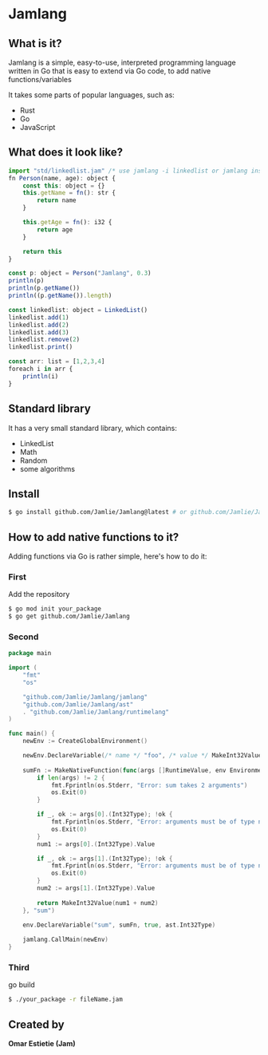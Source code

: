 # Jamlang

## What is it?
Jamlang is a simple, easy-to-use, interpreted programming language written in Go that is easy to extend via Go code, to add native functions/variables

It takes some parts of popular languages, such as:
* Rust
* Go
* JavaScript

## What does it look like?
```js
import "std/linkedlist.jam" /* use jamlang -i linkedlist or jamlang install linkedlist to get the linkedlist file */
fn Person(name, age): object {
    const this: object = {}
    this.getName = fn(): str {
        return name
    }

    this.getAge = fn(): i32 {
        return age
    }

    return this
}

const p: object = Person("Jamlang", 0.3)
println(p)
println(p.getName())
println((p.getName()).length)

const linkedlist: object = LinkedList()
linkedlist.add(1)
linkedlist.add(2)
linkedlist.add(3)
linkedlist.remove(2)
linkedlist.print()

const arr: list = [1,2,3,4]
foreach i in arr {
    println(i)
}
```

## Standard library
It has a very small standard library, which contains:
* LinkedList
* Math
* Random
* some algorithms

## Install
```sh
$ go install github.com/Jamlie/Jamlang@latest # or github.com/Jamlie/Jamlang@v1.5.0
```

## How to add native functions to it?
Adding functions via Go is rather simple, here's how to do it:

### First
Add the repository
```bash
$ go mod init your_package
$ go get github.com/Jamlie/Jamlang
```

### Second
```go
package main

import (
    "fmt"
    "os"

    "github.com/Jamlie/Jamlang/jamlang"
    "github.com/Jamlie/Jamlang/ast"
    . "github.com/Jamlie/Jamlang/runtimelang"
)

func main() {
    newEnv := CreateGlobalEnvironment()

    newEnv.DeclareVariable(/* name */ "foo", /* value */ MakeInt32Value(69), /* is const */ true, /* type */ ast.Int32Type)
    
    sumFn := MakeNativeFunction(func(args []RuntimeValue, env Environment) RuntimeValue {
        if len(args) != 2 {
            fmt.Fprintln(os.Stderr, "Error: sum takes 2 arguments")
            os.Exit(0)
        }

        if _, ok := args[0].(Int32Type); !ok {
            fmt.Fprintln(os.Stderr, "Error: arguments must be of type number")
            os.Exit(0)
        }
        num1 := args[0].(Int32Type).Value

        if _, ok := args[1].(Int32Type); !ok {
            fmt.Fprintln(os.Stderr, "Error: arguments must be of type number")
            os.Exit(0)
        }
        num2 := args[1].(Int32Type).Value
        
        return MakeInt32Value(num1 + num2)
    }, "sum")

    env.DeclareVariable("sum", sumFn, true, ast.Int32Type)
    
    jamlang.CallMain(newEnv)
}
```

### Third
go build

```bash
$ ./your_package -r fileName.jam
```

## Created by
**Omar Estietie (Jam)**

